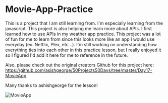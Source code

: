# Movie-App-Practice

This is a project that I am still learning from. I'm especially learning from the javascript. This project is also helping me learn more about APIs. I first learned how to use APIs in my weather app practice. This project was a lot of fun for me to learn from since this looks more like an app I would use everyday (ex. Netflix, Plex, etc...). I'm still working on understanding how everything ties into each other in this practice lesson, but I really enjoyed it so I figured I'd add it here for me to reference in the future. 

Also, please check out the original creators Github for this project here: https://github.com/asishgeorge/50Projects50Days/tree/master/Day17-MovieApp

Many thanks to ashishgeorge for the lesson!



![MovieApp](https://user-images.githubusercontent.com/98457140/157165462-6a961949-f47c-48bd-b6d3-6a9530e0bf2e.png)
